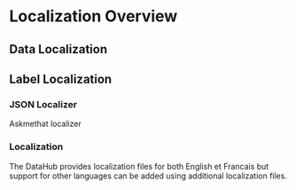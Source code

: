 # Localization Overview

## Data Localization

## Label Localization

### JSON Localizer

Askmethat localizer

### Localization

The DataHub provides localization files for both English et Francais but support for other languages can be added using additional localization files.
